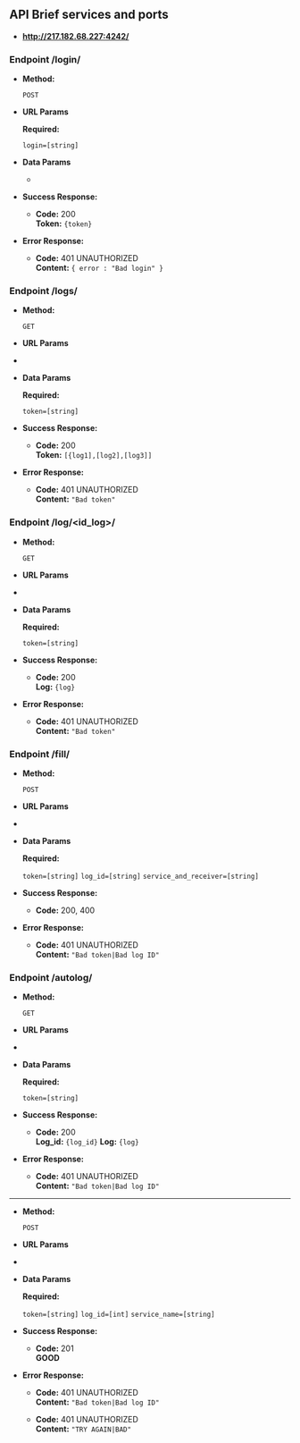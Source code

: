 **API Brief services and ports**
----

* **http://217.182.68.227:4242/**


### Endpoint /login/

* **Method:**
 

  `POST`
  
*  **URL Params**

   **Required:**
 
   `login=[string]`

* **Data Params**

  * 

* **Success Response:**

  * **Code:** 200 <br />
    **Token:** `{token}`
 
* **Error Response:**

  * **Code:** 401 UNAUTHORIZED <br />
    **Content:** `{ error : "Bad login" }`

### Endpoint /logs/

* **Method:**
 

  `GET`
  
*  **URL Params**

  * 
   

* **Data Params**

  **Required:**
 
   `token=[string]`

* **Success Response:**

  * **Code:** 200 <br />
    **Token:** `[{log1],[log2],[log3]]`
 
* **Error Response:**

  * **Code:** 401 UNAUTHORIZED <br />
    **Content:** `"Bad token"`

### Endpoint /log/<id_log>/

* **Method:**
 

  `GET`
  
*  **URL Params**

  * 
   

* **Data Params**

  **Required:**
 
   `token=[string]`

* **Success Response:**

  * **Code:** 200 <br />
    **Log:** `{log}`
 
* **Error Response:**

  * **Code:** 401 UNAUTHORIZED <br />
    **Content:** `"Bad token"`

### Endpoint /fill/

* **Method:**
 

  `POST`
  
*  **URL Params**

  * 
   

* **Data Params**

  **Required:**
 
   `token=[string]`
   `log_id=[string]`
   `service_and_receiver=[string]`

* **Success Response:**

  * **Code:** 200, 400 <br />
 
* **Error Response:**

  * **Code:** 401 UNAUTHORIZED <br />
    **Content:** `"Bad token|Bad log ID"`

### Endpoint /autolog/

* **Method:**
 

  `GET`
  
*  **URL Params**

  * 
   

* **Data Params**

  **Required:**
 
   `token=[string]`

* **Success Response:**

  * **Code:** 200 <br />
    **Log_id:** `{log_id}`
    **Log:** `{log}`
 
* **Error Response:**

  * **Code:** 401 UNAUTHORIZED <br />
    **Content:** `"Bad token|Bad log ID"`

--------------------------
    
* **Method:**
 

  `POST`
  
*  **URL Params**

  * 
   

* **Data Params**

  **Required:**
 
   `token=[string]`
   `log_id=[int]`
   `service_name=[string]`

* **Success Response:**

  * **Code:** 201 <br />
    **GOOD**
 
* **Error Response:**

  * **Code:** 401 UNAUTHORIZED <br />
    **Content:** `"Bad token|Bad log ID"`
    
  * **Code:** 401 UNAUTHORIZED <br />
    **Content:** `"TRY AGAIN|BAD"`



